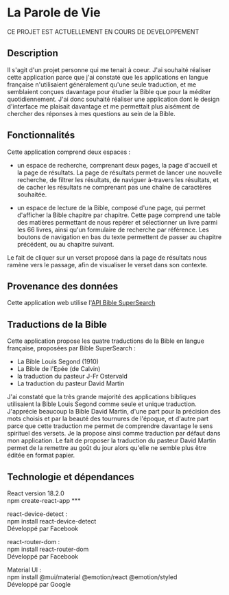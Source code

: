 # La Parole de Vie

CE PROJET EST ACTUELLEMENT EN COURS DE DEVELOPPEMENT

## Description

Il s'agit d'un projet personne qui me tenait à coeur. J'ai souhaité réaliser cette application parce que j'ai constaté que les applications en langue française n'utilisaient généralement qu'une seule traduction, et me semblaient conçues davantage pour étudier la Bible que pour la méditer quotidiennement. J'ai donc souhaité réaliser une application dont le design d'interface me plaisait davantage et me permettait plus aisément de chercher des réponses à mes questions au sein de la Bible.

## Fonctionnalités

Cette application comprend deux espaces :

- un espace de recherche, comprenant deux pages, la page d'accueil et la page de résultats. La page de résultats permet de lancer une nouvelle recherche, de filtrer les résultats, de naviguer à-travers les résultats, et de cacher les résultats ne comprenant pas une chaîne de caractères souhaitée.

- un espace de lecture de la Bible, composé d'une page, qui permet d'afficher la Bible chapitre par chapitre. Cette page comprend une table des matières permettant de nous repérer et sélectionner un livre parmi les 66 livres, ainsi qu'un formulaire de recherche par référence. Les boutons de navigation en bas du texte permettent de passer au chapitre précédent, ou au chapitre suivant.

Le fait de cliquer sur un verset proposé dans la page de résultats nous ramène vers le passage, afin de visualiser le verset dans son contexte.

## Provenance des données

Cette application web utilise l'[API Bible SuperSearch](https://www.biblesupersearch.com/)

## Traductions de la Bible

Cette application propose les quatre traductions de la Bible en langue française, proposées par Bible SuperSearch :
- La Bible Louis Segond (1910)
- La Bible de l'Epée (de Calvin)
- la traduction du pasteur J-Fr Ostervald
- La traduction du pasteur David Martin 

J'ai constaté que la très grande majorité des applications bibliques utilisaient la Bible Louis Segond comme seule et unique traduction. J'apprécie beaucoup la Bible David Martin, d'une part pour la précision des mots choisis et par la beauté des tournures de l'époque, et d'autre part parce que cette traduction me permet de comprendre davantage le sens spirituel des versets. Je la propose ainsi comme traduction par défaut dans mon application. Le fait de proposer la traduction du pasteur David Martin permet de la remettre au goût du jour alors qu'elle ne semble plus être éditée en format papier.

## Technologie et dépendances

React version 18.2.0  
npm create-react-app ***  
  
react-device-detect :   
npm install react-device-detect  
Développé par Facebook  

react-router-dom :  
npm install react-router-dom  
Développé par Facebook  

Material UI :  
npm install @mui/material @emotion/react @emotion/styled  
Développé par Google  